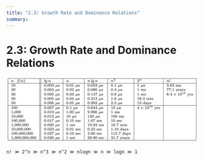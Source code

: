 ```yaml
---
title: "2.3: Growth Rate and Dominance Relations"
summary: 
---
```


2.3: Growth Rate and Dominance Relations
===

![growth-rates](assets/growth-rates.png)

```
n! ≫ 2^n ≫ n^3 ≫ n^2 ≫ nlogn ≫ n ≫ logn ≫ 1
```

